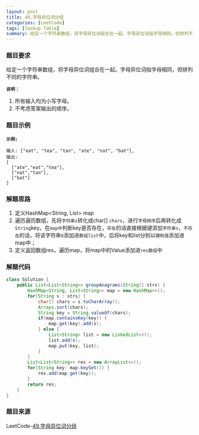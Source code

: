 ```yaml
---
layout: post
title: 49.字母异位词分组
categories: [LeetCode]
tags: [lookup Table]
summary: 给定一个字符串数组，将字母异位词组合在一起。字母异位词指字母相同，但排列不同的字符串。
---
```


### 题目要求
给定一个字符串数组，将字母异位词组合在一起。字母异位词指字母相同，但排列不同的字符串。

**`说明：`**
1. 所有输入均为小写字母。
1. 不考虑答案输出的顺序。

### 题目示例
**`示例:`** 
```
输入: ["eat", "tea", "tan", "ate", "nat", "bat"],
输出:
[
  ["ate","eat","tea"],
  ["nat","tan"],
  ["bat"]
]
```

### 解题思路
1. 定义HashMap<String, List<String>> map
1. 遍历遍历数组，先将`字符串s`转化成char[] `chars`，进行`字母排序`后再转化成`String`key。在`map中`判断key是否存在，`存在`的话直接根据键添加`字符串s`，`不存在`的话，将该字符串s添加进`数组list`中，后将key和list分别以`键和值`添加进map中；
1. 定义返回数组res，遍历map，将map中的Value添加进`res数组`中


### 解题代码
```java
class Solution {
    public List<List<String>> groupAnagrams(String[] strs) {
        HashMap<String, List<String>> map = new HashMap<>();
        for(String s : strs) {
            char[] chars = s.toCharArray();
            Arrays.sort(chars);
            String key = String.valueOf(chars);
            if(map.containsKey(key)) {
                map.get(key).add(s);
            } else {
                List<String> list = new LinkedList<>();
                list.add(s);
                map.put(key, list);
            }
        }
        List<List<String>> res = new ArrayList<>();
        for(String key: map.keySet()) {
            res.add(map.get(key));
        }
        return res;
    }
}
```

### 题目来源
LeetCode-[49.字母异位词分组](https://leetcode-cn.com/problems/group-anagrams/)
